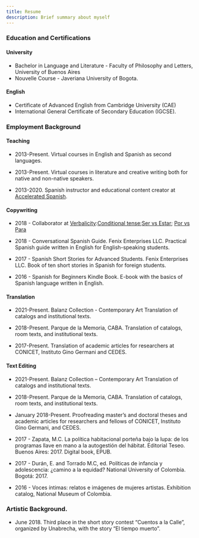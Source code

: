 ```yaml
---
title: Resume
description: Brief summary about myself
---
```

 
### Education and Certifications
 
#### University

- Bachelor in Language and Literature - Faculty of Philosophy and Letters, University of Buenos Aires
- Nouvelle Course - Javeriana University of Bogota.

#### English

- Certificate of Advanced English from Cambridge University (CAE)
- International General Certificate of Secondary Education (IGCSE).
 
### Employment Background
 
#### Teaching      
 
- 2013-Present. Virtual courses in English and Spanish as second languages.
           
- 2013-Present. Virtual courses in literature and creative writing both for native and non-native speakers.
 
- 2013-2020. Spanish instructor and educational content creator at [Accelerated Spanish](http://spanish.masterofmemory.com/).
           
 
#### Copywriting
 
- 2018 - Collaborator at [Verbalicity](https://verbalicity.com/blog/):[Conditional tense](https://verbalicity.com/spanish-conditional-tense/);[Ser vs Estar](https://verbalicity.com/ser-vs-estar/); [Por vs Para](https://verbalicity.com/por-vs-para/)

- 2018 - Conversational Spanish Guide. Fenix Enterprises LLC.
    Practical Spanish guide written in English for English-speaking students.
 
- 2017 - Spanish Short Stories for Advanced Students. Fenix Enterprises LLC.
    Book of ten short stories in Spanish for foreign students.
 
- 2016 - Spanish for Beginners Kindle Book.
    E-book with the basics of Spanish language written in English.
 
#### Translation
 
- 2021-Present. Balanz Collection - Contemporary Art
    Translation of catalogs and institutional texts.
 
- 2018-Present. Parque de la Memoria, CABA.
    Translation of catalogs, room texts, and institutional texts.
 
- 2017-Present. Translation of academic articles for researchers at CONICET, Instituto Gino Germani and CEDES.
 
#### Text Editing
 
- 2021-Present. Balanz Collection – Contemporary Art
    Translation of catalogs and institutional texts.
 
- 2018-Present. Parque de la Memoria, CABA.
    Translation of catalogs, room texts, and institutional texts.
 
- January 2018-Present. Proofreading master’s and doctoral theses and academic
    articles for researchers and fellows of CONICET, Instituto Gino Germani, and CEDES.
 
- 2017 - Zapata, M.C. La política habitacional porteña bajo la lupa: de los programas llave en mano a la autogestión del hábitat. Editorial Teseo. Buenos Aires: 2017. Digital book, EPUB.
 
- 2017 - Durán, E. and Torrado M.C, ed. Políticas de infancia y adolescencia: ¿camino a la equidad? National University of Colombia. Bogotá: 2017.
 
- 2016 - Voces íntimas: relatos e imágenes de mujeres artistas. Exhibition catalog, National Museum of Colombia.
 
 
### Artistic Background.
 
- June 2018. Third place in the short story contest “Cuentos a la Calle”, organized by Unabrecha, with the story “El tiempo muerto”.
 
 
 
 


